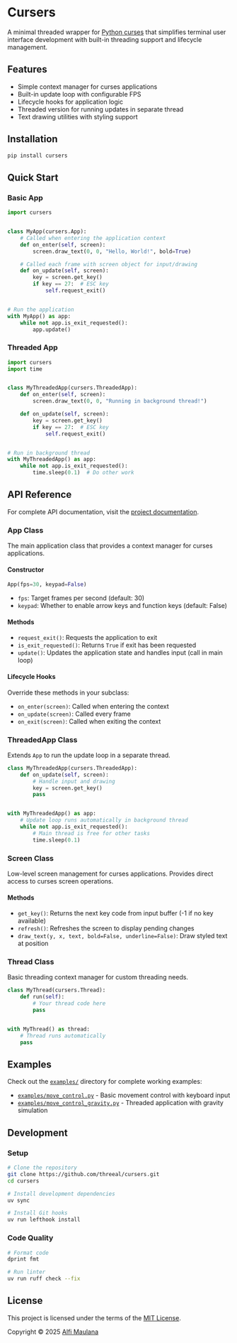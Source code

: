 # Cursers

A minimal threaded wrapper for [Python curses](https://docs.python.org/3/howto/curses.html) that simplifies terminal user interface development with built-in threading support and lifecycle management.

## Features

- Simple context manager for curses applications
- Built-in update loop with configurable FPS
- Lifecycle hooks for application logic
- Threaded version for running updates in separate thread
- Text drawing utilities with styling support

## Installation

```bash
pip install cursers
```

## Quick Start

### Basic App

```python
import cursers


class MyApp(cursers.App):
    # Called when entering the application context
    def on_enter(self, screen):
        screen.draw_text(0, 0, "Hello, World!", bold=True)

    # Called each frame with screen object for input/drawing
    def on_update(self, screen):
        key = screen.get_key()
        if key == 27:  # ESC key
            self.request_exit()


# Run the application
with MyApp() as app:
    while not app.is_exit_requested():
        app.update()
```

### Threaded App

```python
import cursers
import time


class MyThreadedApp(cursers.ThreadedApp):
    def on_enter(self, screen):
        screen.draw_text(0, 0, "Running in background thread!")

    def on_update(self, screen):
        key = screen.get_key()
        if key == 27:  # ESC key
            self.request_exit()


# Run in background thread
with MyThreadedApp() as app:
    while not app.is_exit_requested():
        time.sleep(0.1)  # Do other work
```

## API Reference

For complete API documentation, visit the [project documentation](https://threeal.github.io/cursers/).

### App Class

The main application class that provides a context manager for curses applications.

#### Constructor

```python
App(fps=30, keypad=False)
```

- `fps`: Target frames per second (default: 30)
- `keypad`: Whether to enable arrow keys and function keys (default: False)

#### Methods

- `request_exit()`: Requests the application to exit
- `is_exit_requested()`: Returns `True` if exit has been requested
- `update()`: Updates the application state and handles input (call in main loop)

#### Lifecycle Hooks

Override these methods in your subclass:

- `on_enter(screen)`: Called when entering the context
- `on_update(screen)`: Called every frame
- `on_exit(screen)`: Called when exiting the context

### ThreadedApp Class

Extends `App` to run the update loop in a separate thread.

```python
class MyThreadedApp(cursers.ThreadedApp):
    def on_update(self, screen):
        # Handle input and drawing
        key = screen.get_key()
        pass


with MyThreadedApp() as app:
    # Update loop runs automatically in background thread
    while not app.is_exit_requested():
        # Main thread is free for other tasks
        time.sleep(0.1)
```

### Screen Class

Low-level screen management for curses applications. Provides direct access to curses screen operations.

#### Methods

- `get_key()`: Returns the next key code from input buffer (-1 if no key available)
- `refresh()`: Refreshes the screen to display pending changes
- `draw_text(y, x, text, bold=False, underline=False)`: Draw styled text at position

### Thread Class

Basic threading context manager for custom threading needs.

```python
class MyThread(cursers.Thread):
    def run(self):
        # Your thread code here
        pass


with MyThread() as thread:
    # Thread runs automatically
    pass
```

## Examples

Check out the [`examples/`](./examples/) directory for complete working examples:

- [`examples/move_control.py`](./examples/move_control.py) - Basic movement control with keyboard input
- [`examples/move_control_gravity.py`](./examples/move_control_gravity.py) - Threaded application with gravity simulation

## Development

### Setup

```bash
# Clone the repository
git clone https://github.com/threeal/cursers.git
cd cursers

# Install development dependencies
uv sync

# Install Git hooks
uv run lefthook install
```

### Code Quality

```bash
# Format code
dprint fmt

# Run linter
uv run ruff check --fix
```

## License

This project is licensed under the terms of the [MIT License](./LICENSE).

Copyright © 2025 [Alfi Maulana](https://github.com/threeal)
